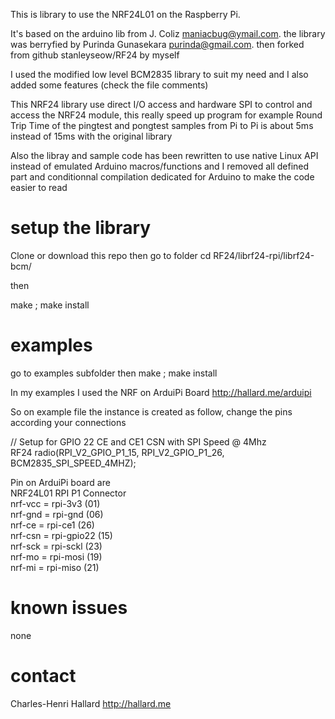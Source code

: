 This is library to use the NRF24L01 on the Raspberry Pi.

It's based on the arduino lib from J. Coliz <maniacbug@ymail.com>.
the library was berryfied by Purinda Gunasekara <purinda@gmail.com>.
then forked from github stanleyseow/RF24 by myself

I used the modified low level BCM2835 library to suit my need 
and I also added some features (check the file comments)

This NRF24 library use direct I/O access and hardware SPI to 
control and access the NRF24 module, this really speed up program
for example Round Trip Time of the pingtest and pongtest samples
from Pi to Pi is about 5ms instead of 15ms with the original library

Also the libray and sample code has been rewritten to use native 
Linux API instead of emulated Arduino macros/functions and I removed
all defined part and conditionnal compilation dedicated for Arduino 
to make the code easier to read

setup the library
=================

Clone or download this repo then go to folder
cd RF24/librf24-rpi/librf24-bcm/

then 

make ; make install

examples
========

go to examples subfolder then 
make ; make install

In my examples I used the NRF on ArduiPi Board 
http://hallard.me/arduipi

So on example file the instance is created as follow, change the pins according your connections

// Setup for GPIO 22 CE and CE1 CSN with SPI Speed @ 4Mhz  
RF24 radio(RPI_V2_GPIO_P1_15, RPI_V2_GPIO_P1_26, BCM2835_SPI_SPEED_4MHZ);   


Pin on ArduiPi board are  
NRF24L01    RPI       P1 Connector  
nrf-vcc  = rpi-3v3        (01)  
nrf-gnd  = rpi-gnd        (06)  
nrf-ce   = rpi-ce1        (26)  
nrf-csn  = rpi-gpio22     (15)  
nrf-sck  = rpi-sckl       (23)  
nrf-mo   = rpi-mosi       (19)  
nrf-mi   = rpi-miso       (21)  

known issues
============
none

contact
=======
Charles-Henri Hallard http://hallard.me


